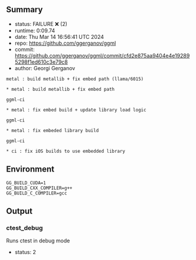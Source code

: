 ## Summary

- status:  FAILURE ❌ (2)
- runtime: 0:09.74
- date:    Thu Mar 14 16:56:41 UTC 2024
- repo:    https://github.com/ggerganov/ggml
- commit:  https://github.com/ggerganov/ggml/commit/cfd2e875aa9404e4e192895298f1ed610c3e79c8
- author:  Georgi Gerganov
```
metal : build metallib + fix embed path (llama/6015)

* metal : build metallib + fix embed path

ggml-ci

* metal : fix embed build + update library load logic

ggml-ci

* metal : fix embeded library build

ggml-ci

* ci : fix iOS builds to use embedded library
```

## Environment

```
GG_BUILD_CUDA=1
GG_BUILD_CXX_COMPILER=g++
GG_BUILD_C_COMPILER=gcc
```

## Output

### ctest_debug

Runs ctest in debug mode
- status: 2
```

```

